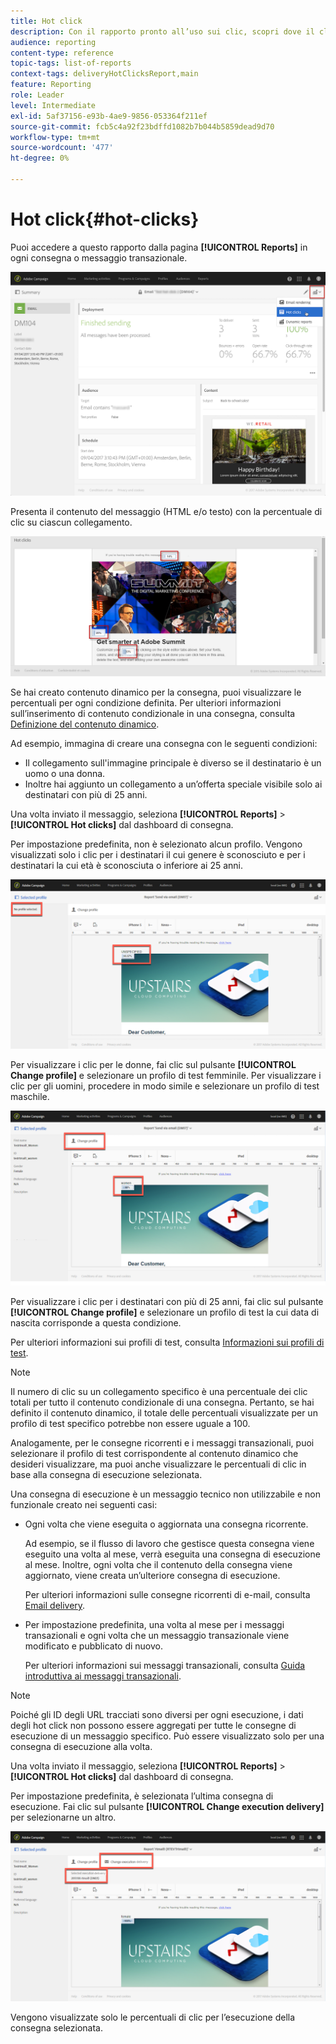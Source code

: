 ```yaml
---
title: Hot click
description: Con il rapporto pronto all’uso sui clic, scopri dove il cliente ha fatto clic sulla consegna.
audience: reporting
content-type: reference
topic-tags: list-of-reports
context-tags: deliveryHotClicksReport,main
feature: Reporting
role: Leader
level: Intermediate
exl-id: 5af37156-e93b-4ae9-9856-053364f211ef
source-git-commit: fcb5c4a92f23bdffd1082b7b044b5859dead9d70
workflow-type: tm+mt
source-wordcount: '477'
ht-degree: 0%

---
```


# Hot click{#hot-clicks}

Puoi accedere a questo rapporto dalla pagina **[!UICONTROL Reports]** in ogni consegna o messaggio transazionale.

![](assets/delivery_reports_hot-clicks_4.png)

Presenta il contenuto del messaggio (HTML e/o testo) con la percentuale di clic su ciascun collegamento.

![](assets/delivery_reports_10.png)

Se hai creato contenuto dinamico per la consegna, puoi visualizzare le percentuali per ogni condizione definita. Per ulteriori informazioni sull’inserimento di contenuto condizionale in una consegna, consulta [Definizione del contenuto dinamico](../../designing/using/personalization.md#defining-dynamic-content-in-an-email).

Ad esempio, immagina di creare una consegna con le seguenti condizioni:

* Il collegamento sull&#39;immagine principale è diverso se il destinatario è un uomo o una donna.
* Inoltre hai aggiunto un collegamento a un’offerta speciale visibile solo ai destinatari con più di 25 anni.

Una volta inviato il messaggio, seleziona **[!UICONTROL Reports]** > **[!UICONTROL Hot clicks]** dal dashboard di consegna.

Per impostazione predefinita, non è selezionato alcun profilo. Vengono visualizzati solo i clic per i destinatari il cui genere è sconosciuto e per i destinatari la cui età è sconosciuta o inferiore ai 25 anni.

![](assets/delivery_reports_hot-clicks_1.png)

Per visualizzare i clic per le donne, fai clic sul pulsante **[!UICONTROL Change profile]** e selezionare un profilo di test femminile. Per visualizzare i clic per gli uomini, procedere in modo simile e selezionare un profilo di test maschile.

![](assets/delivery_reports_hot-clicks_2.png)

Per visualizzare i clic per i destinatari con più di 25 anni, fai clic sul pulsante **[!UICONTROL Change profile]** e selezionare un profilo di test la cui data di nascita corrisponde a questa condizione.

Per ulteriori informazioni sui profili di test, consulta [Informazioni sui profili di test](../../audiences/using/managing-test-profiles.md).

>[!NOTE]
>
>Il numero di clic su un collegamento specifico è una percentuale dei clic totali per tutto il contenuto condizionale di una consegna. Pertanto, se hai definito il contenuto dinamico, il totale delle percentuali visualizzate per un profilo di test specifico potrebbe non essere uguale a 100.

Analogamente, per le consegne ricorrenti e i messaggi transazionali, puoi selezionare il profilo di test corrispondente al contenuto dinamico che desideri visualizzare, ma puoi anche visualizzare le percentuali di clic in base alla consegna di esecuzione selezionata.

Una consegna di esecuzione è un messaggio tecnico non utilizzabile e non funzionale creato nei seguenti casi:

* Ogni volta che viene eseguita o aggiornata una consegna ricorrente.

   Ad esempio, se il flusso di lavoro che gestisce questa consegna viene eseguito una volta al mese, verrà eseguita una consegna di esecuzione al mese. Inoltre, ogni volta che il contenuto della consegna viene aggiornato, viene creata un’ulteriore consegna di esecuzione.

   Per ulteriori informazioni sulle consegne ricorrenti di e-mail, consulta [Email delivery](../../automating/using/email-delivery.md).

* Per impostazione predefinita, una volta al mese per i messaggi transazionali e ogni volta che un messaggio transazionale viene modificato e pubblicato di nuovo.

   Per ulteriori informazioni sui messaggi transazionali, consulta [Guida introduttiva ai messaggi transazionali](../../channels/using/getting-started-with-transactional-msg.md).

>[!NOTE]
>
>Poiché gli ID degli URL tracciati sono diversi per ogni esecuzione, i dati degli hot click non possono essere aggregati per tutte le consegne di esecuzione di un messaggio specifico. Può essere visualizzato solo per una consegna di esecuzione alla volta.

Una volta inviato il messaggio, seleziona **[!UICONTROL Reports]** > **[!UICONTROL Hot clicks]** dal dashboard di consegna.

Per impostazione predefinita, è selezionata l’ultima consegna di esecuzione. Fai clic sul pulsante **[!UICONTROL Change execution delivery]** per selezionarne un altro.

![](assets/delivery_reports_hot-clicks_3.png)

Vengono visualizzate solo le percentuali di clic per l’esecuzione della consegna selezionata.
